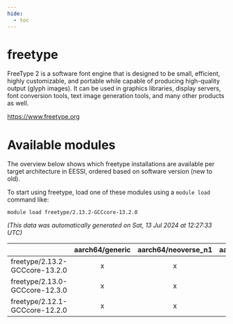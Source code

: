 ```yaml
---
hide:
  - toc
---
```


freetype
========


FreeType 2 is a software font engine that is designed to be small, efficient, highly customizable, and portable while capable of producing high-quality output (glyph images). It can be used in graphics libraries, display servers, font conversion tools, text image generation tools, and many other products as well.

https://www.freetype.org
# Available modules


The overview below shows which freetype installations are available per target architecture in EESSI, ordered based on software version (new to old).

To start using freetype, load one of these modules using a `module load` command like:

```shell
module load freetype/2.13.2-GCCcore-13.2.0
```

*(This data was automatically generated on Sat, 13 Jul 2024 at 12:27:33 UTC)*  

| |aarch64/generic|aarch64/neoverse_n1|aarch64/neoverse_v1|x86_64/generic|x86_64/amd/zen2|x86_64/amd/zen3|x86_64/intel/haswell|x86_64/intel/skylake_avx512|
| :---: | :---: | :---: | :---: | :---: | :---: | :---: | :---: | :---: |
|freetype/2.13.2-GCCcore-13.2.0|x|x|x|x|x|x|x|x|
|freetype/2.13.0-GCCcore-12.3.0|x|x|x|x|x|x|x|x|
|freetype/2.12.1-GCCcore-12.2.0|x|x|x|x|x|x|x|x|
